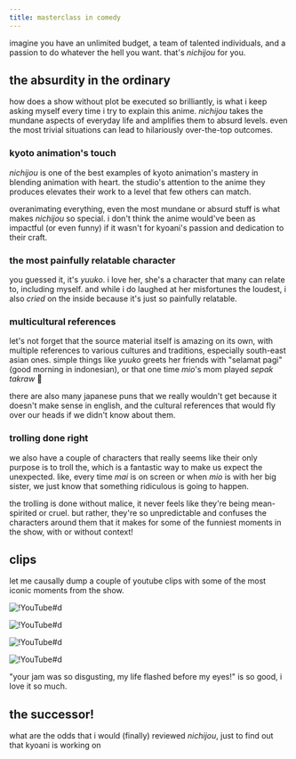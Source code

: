 ```yaml
---
title: masterclass in comedy
---
```


imagine you have an unlimited budget, a team of talented individuals, and a passion to do whatever the hell you want. that's *nichijou* for you.

## the absurdity in the ordinary

how does a show without plot be executed so brilliantly, is what i keep asking myself every time i try to explain this anime. *nichijou* takes the mundane aspects of everyday life and amplifies them to absurd levels. even the most trivial situations can lead to hilariously over-the-top outcomes.

### kyoto animation's touch

*nichijou* is one of the best examples of kyoto animation's mastery in blending animation with heart. the studio's attention to the anime they produces elevates their work to a level that few others can match.

overanimating everything, even the most mundane or absurd stuff is what makes *nichijou* so special. i don't think the anime would've been as impactful (or even funny) if it wasn't for kyoani's passion and dedication to their craft.

### the most painfully relatable character

you guessed it, it's *yuuko*. i love her, she's a character that many can relate to, including myself. and while i do laughed at her misfortunes the loudest, i also *cried* on the inside because it's just so painfully relatable.

### multicultural references

let's not forget that the source material itself is amazing on its own, with multiple references to various cultures and traditions, especially south-east asian ones. simple things like *yuuko* greets her friends with "selamat pagi" (good morning in indonesian), or that one time *mio*'s mom played *sepak takraw* 🗿

there are also many japanese puns that we really wouldn't get because it doesn't make sense in english, and the cultural references that would fly over our heads if we didn't know about them.

### trolling done right

we also have a couple of characters that really seems like their only purpose is to troll the, which is a fantastic way to make us expect the unexpected. like, every time *mai* is on screen or when *mio* is with her big sister, we just know that something ridiculous is going to happen.

the trolling is done without malice, it never feels like they're being mean-spirited or cruel. but rather, they're so unpredictable and confuses the characters around them that it makes for some of the funniest moments in the show, with or without context!

## clips

let me causally dump a couple of youtube clips with some of the most iconic moments from the show.

![!YouTube#d](byDglOhxmdA "shrine incident")

![!YouTube#d](z30Y572EmCk "mio loses it")

![!YouTube#d](0FU0uqjIfD4 "trouble with dogs")

![!YouTube#d](tQzEQLuZ4Tk "jam testing")

"your jam was so disgusting, my life flashed before my eyes!" is so good, i love it so much.

## the successor!

what are the odds that i would (finally) reviewed *nichijou*, just to find out that kyoani is working on
